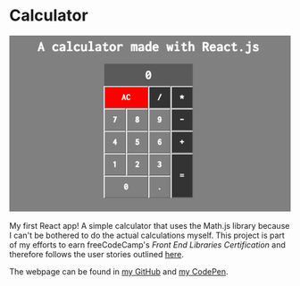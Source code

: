 # Calculator


![Screenshot of Calculator Webpage](calculator-screenshot.png)


My first React app! A simple calculator that uses the Math.js library because I can't be bothered to do the actual calculations myself. This project is part of my efforts to earn freeCodeCamp's _Front End Libraries Certification_ and therefore follows the user stories outlined [here](https://learn.freecodecamp.org/front-end-libraries/front-end-libraries-projects/build-a-javascript-calculator). 


The webpage can be found in [my GitHub](https://dmahely.github.io/calculator/) and [my CodePen](https://codepen.io/dmahely/full/GaEvWV).
